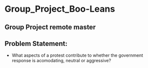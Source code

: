 # Group_Project_Boo-Leans
Group Project remote master
-------
## Problem Statement:
- What aspects of a protest contribute to whether the government response is acomodating, neutral or aggressive?

